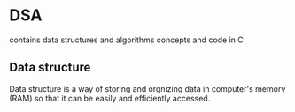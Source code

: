 # DSA
contains data structures and algorithms concepts and code in C
## Data structure
  Data structure is a way of storing and orgnizing data in computer's memory (RAM) so that it can be easily and efficiently accessed.</h2>
